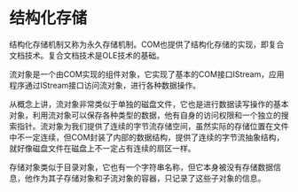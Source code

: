 # 结构化存储

​		结构化存储机制又称为永久存储机制。COM也提供了结构化存储的实现，即复合文档技术。复合文档技术是OLE技术的基础。

​		流对象是一个由COM实现的组件对象，它实现了基本的COM接口IStream，应用程序通过IStream接口访问流对象，进行各种数据操作。

​		从概念上讲，流对象非常类似于单独的磁盘文件，它也是进行数据读写操作的基本对象，利用流对象可以保存各种类型的数据，他有自身的访问权限和一个独立的搜索指针。流对象为我们提供了连续的字节流存储空间，虽然实际的存储位置在文件中不一定连续，但COM封装了内部的数据结构，提供了连续的字节流抽象结构，就好像磁盘文件在磁盘上不一定占有连续的扇区一样。

​		存储对象类似于目录对象，它也有一个字符串名称，但它本身被没有存储数据信息，他作为其子存储对象和子流对象的容器，只记录了这些子对象的信息。

